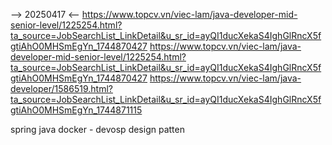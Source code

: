 --> 20250417 <--
https://www.topcv.vn/viec-lam/java-developer-mid-senior-level/1225254.html?ta_source=JobSearchList_LinkDetail&u_sr_id=ayQI1ducXekaS4IghGlRncX5fgtiAhO0MHSmEgYn_1744870427
https://www.topcv.vn/viec-lam/java-developer-mid-senior-level/1225254.html?ta_source=JobSearchList_LinkDetail&u_sr_id=ayQI1ducXekaS4IghGlRncX5fgtiAhO0MHSmEgYn_1744870427
https://www.topcv.vn/viec-lam/java-developer/1586519.html?ta_source=JobSearchList_LinkDetail&u_sr_id=ayQI1ducXekaS4IghGlRncX5fgtiAhO0MHSmEgYn_1744871115

spring 
java
docker - devosp
design patten
